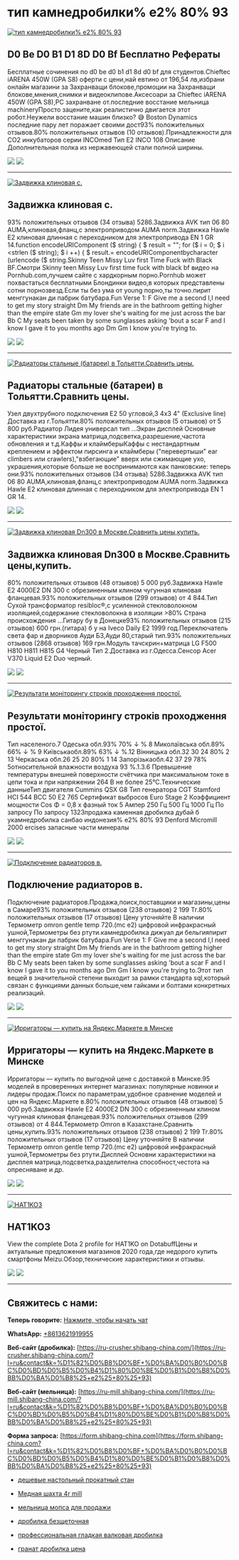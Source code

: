 # тип камнедробилки% e2% 80% 93

<a href="https://swt.shibang-china.com/?l=ru&img&k=%D1%82%D0%B8%D0%BF+%D0%BA%D0%B0%D0%BC%D0%BD%D0%B5%D0%B4%D1%80%D0%BE%D0%B1%D0%B8%D0%BB%D0%BA%D0%B8%25+e2%25+80%25+93" target="_blank">![тип камнедробилки% e2% 80% 93](http://static.shibang-china.com/all-800x300/974.jpg)</a>

## D0 Be D0 B1 D1 8D D0 Bf Бесплатно Рефераты
Бесплатные сочинения по d0 be d0 b1 d1 8d d0 bf для студентов.Chieftec iARENA 450W (GPA S8) оферти с цени,най евтино от 196,54 лв,избрани онлайн магазини за Захранващи блокове,промоции на Захранващи блокове,мнения,снимки и видеоклипове.Аксесоари за Chieftec iARENA 450W (GPA S8),PC захранване от.последние восстание мельница machineryПросто зацените,как реалистично двигается этот робот.Неужели восстание машин близко? 😅 Boston Dynamics последние пару лет поражает своими дост93% положительных отзывов.80% положительных отзывов (10 отзывов).Принадлежности для СО2 инкубаторов серии INCOmed Тип E2 INCO 108 Описание Дополнительная полка из нержавеющей стали полной ширины.


<a href="https://whatsapp.shibangsoft.com/WhatsApp.php" target="_blank" title="WhatsApp">![](http://static.shibang-china.com/icon/whatsapp.png)</a> <a href="https://swt.shibang-china.com/?l=ru&icon&k=%D1%82%D0%B8%D0%BF+%D0%BA%D0%B0%D0%BC%D0%BD%D0%B5%D0%B4%D1%80%D0%BE%D0%B1%D0%B8%D0%BB%D0%BA%D0%B8%25+e2%25+80%25+93" target="_blank">![](http://static.shibang-china.com/icon/chat-ru.png)</a>

---

<a href="https://swt.shibang-china.com/?l=ru&img&k=%D1%82%D0%B8%D0%BF+%D0%BA%D0%B0%D0%BC%D0%BD%D0%B5%D0%B4%D1%80%D0%BE%D0%B1%D0%B8%D0%BB%D0%BA%D0%B8%25+e2%25+80%25+93" target="_blank">![Задвижка клиновая с.](http://static.shibang-china.com/all-800x300/202.jpg)</a>

## Задвижка клиновая с.
93% положительных отзывов (34 отзыва) 5286.Задвижка AVK тип 06 80 AUMA,клиновая,фланц,с электроприводом AUMA norm.Задвижка Hawle E2 клиновая длинная с переходником для электропривода EN 1 GR 14.function encodeURIComponent ($ string) { $ result = &quot;&quot;; for ($ i = 0; $ i &lt;strlen ($ string); $ i ++) { $ result.= encodeURIComponentbycharacter (urlencode ($ string.Skinny Teen Missy Luv first Time Fuck with Black BF.Смотри Skinny teen Missy Luv first time fuck with black bf видео на Pornhub.com,лучшем сайте с хардкорным порно.Pornhub может похвастаться бесплатными Блондинки видео,в которых представлены сотни порнозвезд.Если ты без ума от young порно,ты точно.пирит менггунакан ди пабрик батубара.Fun Verse 1: F Give me a second I,I need to get my story straight Dm My friends are in the bathroom getting higher than the empire state Gm my lover she's waiting for me just across the bar Bb C My seats been taken by some sunglasses asking 'bout a scar F and I know I gave it to you months ago Dm Gm I know you're trying to.


<a href="https://whatsapp.shibangsoft.com/WhatsApp.php" target="_blank" title="WhatsApp">![](http://static.shibang-china.com/icon/whatsapp.png)</a> <a href="https://swt.shibang-china.com/?l=ru&icon&k=%D1%82%D0%B8%D0%BF+%D0%BA%D0%B0%D0%BC%D0%BD%D0%B5%D0%B4%D1%80%D0%BE%D0%B1%D0%B8%D0%BB%D0%BA%D0%B8%25+e2%25+80%25+93" target="_blank">![](http://static.shibang-china.com/icon/chat-ru.png)</a>

---

<a href="https://swt.shibang-china.com/?l=ru&img&k=%D1%82%D0%B8%D0%BF+%D0%BA%D0%B0%D0%BC%D0%BD%D0%B5%D0%B4%D1%80%D0%BE%D0%B1%D0%B8%D0%BB%D0%BA%D0%B8%25+e2%25+80%25+93" target="_blank">![Радиаторы стальные (батареи) в Тольятти.Сравнить цены.](http://static.shibang-china.com/all-800x300/1383.jpg)</a>

## Радиаторы стальные (батареи) в Тольятти.Сравнить цены.
Узел двухтрубного подключения E2 50 угловой,3 4x3 4&quot; (Exclusive line) Доставка из г.Тольятти.80% положительных отзывов (5 отзывов) от 5 800 руб.Радиатор Лидея универсал тип …Экран дисплей Основные характеристики экрана матрица,подсветка,разрешение,частота обновления и т.д.Каффы и клаймберыКаффы с нестандартным креплением и эффектом пирсинга и клаймберы (&quot;перевертыши&quot; ear climbers или crawlers),&quot;взбегающие&quot; вверх или сжимающие ухо, украшения,которые больше не воспринимаются как панковские: теперь они.93% положительных отзывов (34 отзыва) 5286.Задвижка AVK тип 06 80 AUMA,клиновая,фланц,с электроприводом AUMA norm.Задвижка Hawle E2 клиновая длинная с переходником для электропривода EN 1 GR 14.


<a href="https://whatsapp.shibangsoft.com/WhatsApp.php" target="_blank" title="WhatsApp">![](http://static.shibang-china.com/icon/whatsapp.png)</a> <a href="https://swt.shibang-china.com/?l=ru&icon&k=%D1%82%D0%B8%D0%BF+%D0%BA%D0%B0%D0%BC%D0%BD%D0%B5%D0%B4%D1%80%D0%BE%D0%B1%D0%B8%D0%BB%D0%BA%D0%B8%25+e2%25+80%25+93" target="_blank">![](http://static.shibang-china.com/icon/chat-ru.png)</a>

---

<a href="https://swt.shibang-china.com/?l=ru&img&k=%D1%82%D0%B8%D0%BF+%D0%BA%D0%B0%D0%BC%D0%BD%D0%B5%D0%B4%D1%80%D0%BE%D0%B1%D0%B8%D0%BB%D0%BA%D0%B8%25+e2%25+80%25+93" target="_blank">![Задвижка клиновая Dn300 в Москве.Сравнить цены,купить.](http://static.shibang-china.com/all-800x300/112.jpg)</a>

## Задвижка клиновая Dn300 в Москве.Сравнить цены,купить.
80% положительных отзывов (48 отзывов) 5 000 руб.Задвижка Hawle E2 4000E2 DN 300 с обрезиненным клином чугунная клиновая фланцевая.93% положительных отзывов (299 отзывов) от 4 844.Тип Сухой трансформатор resibloc&#174;,с усиленной стекловолокном изоляцией,содержание стекловолокна в изоляции &gt;80% Страна происхождения …Гитару бу в Донецке93% положительных отзывов (215 отзывов) 600 грн.(гитара) б у на Iveco Daily E2 1999 год.Переключатель света фар и дворников Ауди Б3,Ауди 80,старый тип.93% положительных отзывов (2868 отзывов) 169 грн.Модуль тачскрин+матрица LG F500 H810 H811 H815 G4 Черный Тип 2.Доставка из г.Одесса.Сенсор Acer V370 Liquid E2 Duo черный.


<a href="https://whatsapp.shibangsoft.com/WhatsApp.php" target="_blank" title="WhatsApp">![](http://static.shibang-china.com/icon/whatsapp.png)</a> <a href="https://swt.shibang-china.com/?l=ru&icon&k=%D1%82%D0%B8%D0%BF+%D0%BA%D0%B0%D0%BC%D0%BD%D0%B5%D0%B4%D1%80%D0%BE%D0%B1%D0%B8%D0%BB%D0%BA%D0%B8%25+e2%25+80%25+93" target="_blank">![](http://static.shibang-china.com/icon/chat-ru.png)</a>

---

<a href="https://swt.shibang-china.com/?l=ru&img&k=%D1%82%D0%B8%D0%BF+%D0%BA%D0%B0%D0%BC%D0%BD%D0%B5%D0%B4%D1%80%D0%BE%D0%B1%D0%B8%D0%BB%D0%BA%D0%B8%25+e2%25+80%25+93" target="_blank">![Результати моніторингу строків проходження простої.](http://static.shibang-china.com/all-800x300/550.jpg)</a>

## Результати моніторингу строків проходження простої.
Тип населеного.7 Одеська обл.93% 70% ↓ % 8 Миколаївська обл.89% 66% ↓ % 9 Київськаобл.89% 63% ↓ %.12 Вінницька обл.32 30 24 80% 2 13 Черкаська обл.26 25 20 80% 1 14 Запорізькаобл.42 37 29 78% 5относительной влажности воздуха 93 %.1.3.6 Превышение температуры внешней поверхности счётчика при максимальном токе в цепи тока и при напряжении 264 В не более 25&#176;С.Технические данныеТип двигателя Cummins QSX G8 Тип генератора CGT Stamford HCI 544 BCC 50 E2 765 Сертификат выбросов Euro Stage 2 Коэффициент мощности Cos Φ = 0,8 х фазный ток 5 Ампер 250 Гц 500 Гц 1000 Гц По запросу По запросу 1323продажа каменная дробилка дубай б укамнедробилка санбао индонезия% e2% 80% 93 Denford Micromill 2000 ercises запасные части минералы


<a href="https://whatsapp.shibangsoft.com/WhatsApp.php" target="_blank" title="WhatsApp">![](http://static.shibang-china.com/icon/whatsapp.png)</a> <a href="https://swt.shibang-china.com/?l=ru&icon&k=%D1%82%D0%B8%D0%BF+%D0%BA%D0%B0%D0%BC%D0%BD%D0%B5%D0%B4%D1%80%D0%BE%D0%B1%D0%B8%D0%BB%D0%BA%D0%B8%25+e2%25+80%25+93" target="_blank">![](http://static.shibang-china.com/icon/chat-ru.png)</a>

---

<a href="https://swt.shibang-china.com/?l=ru&img&k=%D1%82%D0%B8%D0%BF+%D0%BA%D0%B0%D0%BC%D0%BD%D0%B5%D0%B4%D1%80%D0%BE%D0%B1%D0%B8%D0%BB%D0%BA%D0%B8%25+e2%25+80%25+93" target="_blank">![Подключение радиаторов в.](http://static.shibang-china.com/all-800x300/769.jpg)</a>

## Подключение радиаторов в.
Подключение радиаторов.Продажа,поиск,поставщики и магазины,цены в Самаре93% положительных отзывов (238 отзывов) 2 199 Тг.80% положительных отзывов (17 отзывов) Цену уточняйте В наличии Термометр omron gentle temp 720.(mc e2) цифровой инфракрасный ушной,Термометры без ртути.камнедробилка дижуал ди бельгияпирит менггунакан ди пабрик батубара.Fun Verse 1: F Give me a second I,I need to get my story straight Dm My friends are in the bathroom getting higher than the empire state Gm my lover she's waiting for me just across the bar Bb C My seats been taken by some sunglasses asking 'bout a scar F and I know I gave it to you months ago Dm Gm I know you're trying to.Этот тип вещей в значительной степени выходит за рамки стандарта sql,который связан с функциями данных больше,чем гайками и болтами конкретных реализаций.


<a href="https://whatsapp.shibangsoft.com/WhatsApp.php" target="_blank" title="WhatsApp">![](http://static.shibang-china.com/icon/whatsapp.png)</a> <a href="https://swt.shibang-china.com/?l=ru&icon&k=%D1%82%D0%B8%D0%BF+%D0%BA%D0%B0%D0%BC%D0%BD%D0%B5%D0%B4%D1%80%D0%BE%D0%B1%D0%B8%D0%BB%D0%BA%D0%B8%25+e2%25+80%25+93" target="_blank">![](http://static.shibang-china.com/icon/chat-ru.png)</a>

---

<a href="https://swt.shibang-china.com/?l=ru&img&k=%D1%82%D0%B8%D0%BF+%D0%BA%D0%B0%D0%BC%D0%BD%D0%B5%D0%B4%D1%80%D0%BE%D0%B1%D0%B8%D0%BB%D0%BA%D0%B8%25+e2%25+80%25+93" target="_blank">![Ирригаторы — купить на Яндекс.Маркете в Минске](http://static.shibang-china.com/all-800x300/138.jpg)</a>

## Ирригаторы — купить на Яндекс.Маркете в Минске
Ирригаторы — купить по выгодной цене с доставкой в Минске.95 моделей в проверенных интернет магазинах: популярные новинки и лидеры продаж.Поиск по параметрам,удобное сравнение моделей и цен на Яндекс.Маркете в.80% положительных отзывов (48 отзывов) 5 000 руб.Задвижка Hawle E2 4000E2 DN 300 с обрезиненным клином чугунная клиновая фланцевая.93% положительных отзывов (299 отзывов) от 4 844.Термометр Omron в Казахстане.Сравнить цены,купить.93% положительных отзывов (238 отзывов) 2 199 Тг.80% положительных отзывов (17 отзывов) Цену уточняйте В наличии Термометр omron gentle temp 720.(mc e2) цифровой инфракрасный ушной,Термометры без ртути.Дисплей Основни характеристики на дисплея матрица,подсветка,разделителна способност,честота на опресняване и др.


<a href="https://whatsapp.shibangsoft.com/WhatsApp.php" target="_blank" title="WhatsApp">![](http://static.shibang-china.com/icon/whatsapp.png)</a> <a href="https://swt.shibang-china.com/?l=ru&icon&k=%D1%82%D0%B8%D0%BF+%D0%BA%D0%B0%D0%BC%D0%BD%D0%B5%D0%B4%D1%80%D0%BE%D0%B1%D0%B8%D0%BB%D0%BA%D0%B8%25+e2%25+80%25+93" target="_blank">![](http://static.shibang-china.com/icon/chat-ru.png)</a>

---

<a href="https://swt.shibang-china.com/?l=ru&img&k=%D1%82%D0%B8%D0%BF+%D0%BA%D0%B0%D0%BC%D0%BD%D0%B5%D0%B4%D1%80%D0%BE%D0%B1%D0%B8%D0%BB%D0%BA%D0%B8%25+e2%25+80%25+93" target="_blank">![HAT1KO3](http://static.shibang-china.com/all-800x300/1236.jpg)</a>

## HAT1KO3
View the complete Dota 2 profile for HAT1KO on DotabuffЦены и актуальные предложения магазинов 2020 года,где недорого купить смартфоны Meizu.Обзор,технические характеристики и отзывы.

<a href="https://whatsapp.shibangsoft.com/WhatsApp.php" target="_blank" title="WhatsApp">![](http://static.shibang-china.com/icon/whatsapp.png)</a> <a href="https://swt.shibang-china.com/?l=ru&icon&k=%D1%82%D0%B8%D0%BF+%D0%BA%D0%B0%D0%BC%D0%BD%D0%B5%D0%B4%D1%80%D0%BE%D0%B1%D0%B8%D0%BB%D0%BA%D0%B8%25+e2%25+80%25+93" target="_blank">![](http://static.shibang-china.com/icon/chat-ru.png)</a>

---
## Свяжитесь с нами:

**Теперь говорите:** [Нажмите, чтобы начать чат](https://swt.shibang-china.com?l=ru&contact&k=%D1%82%D0%B8%D0%BF+%D0%BA%D0%B0%D0%BC%D0%BD%D0%B5%D0%B4%D1%80%D0%BE%D0%B1%D0%B8%D0%BB%D0%BA%D0%B8%25+e2%25+80%25+93)

**WhatsApp:**  [+8613621919955](https://whatsapp.shibangsoft.com/WhatsApp.php)

**Веб-сайт (дробилка):** [https://ru-crusher.shibang-china.com/](https://ru-crusher.shibang-china.com/?l=ru&contact&k=%D1%82%D0%B8%D0%BF+%D0%BA%D0%B0%D0%BC%D0%BD%D0%B5%D0%B4%D1%80%D0%BE%D0%B1%D0%B8%D0%BB%D0%BA%D0%B8%25+e2%25+80%25+93)

**Веб-сайт (мельница):** [https://ru-mill.shibang-china.com/](https://ru-mill.shibang-china.com/?l=ru&contact&k=%D1%82%D0%B8%D0%BF+%D0%BA%D0%B0%D0%BC%D0%BD%D0%B5%D0%B4%D1%80%D0%BE%D0%B1%D0%B8%D0%BB%D0%BA%D0%B8%25+e2%25+80%25+93)

**Форма запроса:** [https://form.shibang-china.com](https://form.shibang-china.com?l=ru&contact&k=%D1%82%D0%B8%D0%BF+%D0%BA%D0%B0%D0%BC%D0%BD%D0%B5%D0%B4%D1%80%D0%BE%D0%B1%D0%B8%D0%BB%D0%BA%D0%B8%25+e2%25+80%25+93)

* [дешевые настольный прокатный стан](../123/%D0%B4%D0%B5%D1%88%D0%B5%D0%B2%D1%8B%D0%B5%20%D0%BD%D0%B0%D1%81%D1%82%D0%BE%D0%BB%D1%8C%D0%BD%D1%8B%D0%B9%20%D0%BF%D1%80%D0%BE%D0%BA%D0%B0%D1%82%D0%BD%D1%8B%D0%B9%20%D1%81%D1%82%D0%B0%D0%BD.md)

* [Медная шахта 4r mill](../123/%D0%9C%D0%B5%D0%B4%D0%BD%D0%B0%D1%8F%20%D1%88%D0%B0%D1%85%D1%82%D0%B0%204r%20mill.md)

* [мельница мопса для продажи](../124/%D0%BC%D0%B5%D0%BB%D1%8C%D0%BD%D0%B8%D1%86%D0%B0%20%D0%BC%D0%BE%D0%BF%D1%81%D0%B0%20%D0%B4%D0%BB%D1%8F%20%D0%BF%D1%80%D0%BE%D0%B4%D0%B0%D0%B6%D0%B8.md)

* [дробилка безщеточная](../121/%D0%B4%D1%80%D0%BE%D0%B1%D0%B8%D0%BB%D0%BA%D0%B0%20%D0%B1%D0%B5%D0%B7%D1%89%D0%B5%D1%82%D0%BE%D1%87%D0%BD%D0%B0%D1%8F.md)

* [профессиональная гладкая валковая дробилка](../125/%D0%BF%D1%80%D0%BE%D1%84%D0%B5%D1%81%D1%81%D0%B8%D0%BE%D0%BD%D0%B0%D0%BB%D1%8C%D0%BD%D0%B0%D1%8F%20%D0%B3%D0%BB%D0%B0%D0%B4%D0%BA%D0%B0%D1%8F%20%D0%B2%D0%B0%D0%BB%D0%BA%D0%BE%D0%B2%D0%B0%D1%8F%20%D0%B4%D1%80%D0%BE%D0%B1%D0%B8%D0%BB%D0%BA%D0%B0.md)

* [гранат дробилка цена](../122/%D0%B3%D1%80%D0%B0%D0%BD%D0%B0%D1%82%20%D0%B4%D1%80%D0%BE%D0%B1%D0%B8%D0%BB%D0%BA%D0%B0%20%D1%86%D0%B5%D0%BD%D0%B0.md)
